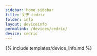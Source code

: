 ```yaml
---
sidebar: home_sidebar
title: 关于 cedric
folder: info
layout: deviceinfo
permalink: /devices/cedric/
device: cedric
---
```

{% include templates/device_info.md %}
